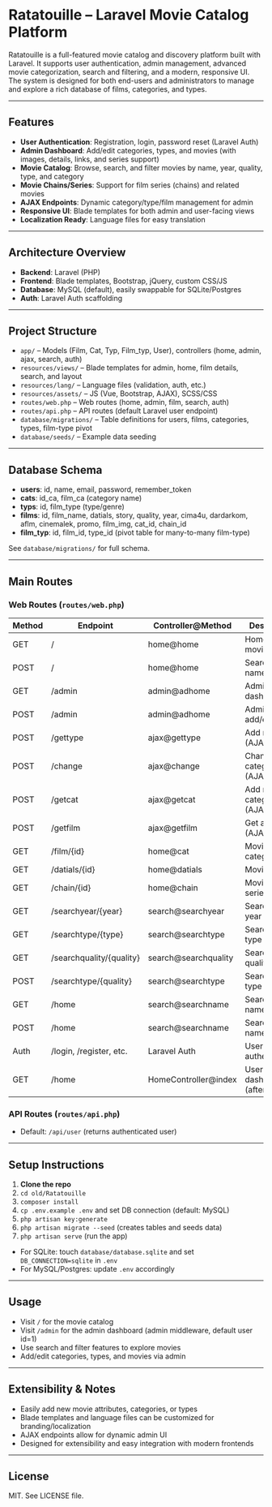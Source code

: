  # Ratatouille – Laravel Movie Catalog Platform

Ratatouille is a full-featured movie catalog and discovery platform built with Laravel. It supports user authentication, admin management, advanced movie categorization, search and filtering, and a modern, responsive UI. The system is designed for both end-users and administrators to manage and explore a rich database of films, categories, and types.

---

## Features

- **User Authentication**: Registration, login, password reset (Laravel Auth)
- **Admin Dashboard**: Add/edit categories, types, and movies (with images, details, links, and series support)
- **Movie Catalog**: Browse, search, and filter movies by name, year, quality, type, and category
- **Movie Chains/Series**: Support for film series (chains) and related movies
- **AJAX Endpoints**: Dynamic category/type/film management for admin
- **Responsive UI**: Blade templates for both admin and user-facing views
- **Localization Ready**: Language files for easy translation

---

## Architecture Overview

- **Backend**: Laravel (PHP)
- **Frontend**: Blade templates, Bootstrap, jQuery, custom CSS/JS
- **Database**: MySQL (default), easily swappable for SQLite/Postgres
- **Auth**: Laravel Auth scaffolding

---

## Project Structure

- `app/` – Models (Film, Cat, Typ, Film_typ, User), controllers (home, admin, ajax, search, auth)
- `resources/views/` – Blade templates for admin, home, film details, search, and layout
- `resources/lang/` – Language files (validation, auth, etc.)
- `resources/assets/` – JS (Vue, Bootstrap, AJAX), SCSS/CSS
- `routes/web.php` – Web routes (home, admin, film, search, auth)
- `routes/api.php` – API routes (default Laravel user endpoint)
- `database/migrations/` – Table definitions for users, films, categories, types, film-type pivot
- `database/seeds/` – Example data seeding

---

## Database Schema

- **users**: id, name, email, password, remember_token
- **cats**: id_ca, film_ca (category name)
- **typs**: id, film_type (type/genre)
- **films**: id, film_name, datials, story, quality, year, cima4u, dardarkom, aflm, cinemalek, promo, film_img, cat_id, chain_id
- **film_typ**: id, film_id, type_id (pivot table for many-to-many film-type)

See `database/migrations/` for full schema.

---

## Main Routes

### Web Routes (`routes/web.php`)

| Method | Endpoint                | Controller@Method      | Description                       |
|--------|-------------------------|------------------------|-----------------------------------|
| GET    | /                       | home@home              | Home page, movie list             |
| POST   | /                       | home@home              | Search by name                    |
| GET    | /admin                  | admin@adhome           | Admin dashboard                   |
| POST   | /admin                  | admin@adhome           | Admin add/edit                    |
| POST   | /gettype                | ajax@gettype           | Add new type (AJAX)               |
| POST   | /change                 | ajax@change            | Change category (AJAX)            |
| POST   | /getcat                 | ajax@getcat            | Add new category (AJAX)           |
| POST   | /getfilm                | ajax@getfilm           | Get all films (AJAX)              |
| GET    | /film/{id}              | home@cat               | Movies by category                |
| GET    | /datials/{id}           | home@datials           | Movie details                     |
| GET    | /chain/{id}             | home@chain             | Movies in a series/chain          |
| GET    | /searchyear/{year}      | search@searchyear      | Search by year                    |
| GET    | /searchtype/{type}      | search@searchtype      | Search by type                    |
| GET    | /searchquality/{quality}| search@searchquality   | Search by quality                 |
| POST   | /searchtype/{quality}   | search@searchtype      | Search by type (POST)             |
| GET    | /home                   | search@searchname      | Search by name (GET)              |
| POST   | /home                   | search@searchname      | Search by name (POST)             |
| Auth   | /login, /register, etc. | Laravel Auth           | User authentication               |
| GET    | /home                   | HomeController@index   | User dashboard (after login)      |

### API Routes (`routes/api.php`)

- Default: `/api/user` (returns authenticated user)

---

## Setup Instructions

1. **Clone the repo**
2. `cd old/Ratatouille`
3. `composer install`
4. `cp .env.example .env` and set DB connection (default: MySQL)
5. `php artisan key:generate`
6. `php artisan migrate --seed` (creates tables and seeds data)
7. `php artisan serve` (run the app)

- For SQLite: touch `database/database.sqlite` and set `DB_CONNECTION=sqlite` in `.env`
- For MySQL/Postgres: update `.env` accordingly

---

## Usage

- Visit `/` for the movie catalog
- Visit `/admin` for the admin dashboard (admin middleware, default user id=1)
- Use search and filter features to explore movies
- Add/edit categories, types, and movies via admin

---

## Extensibility & Notes

- Easily add new movie attributes, categories, or types
- Blade templates and language files can be customized for branding/localization
- AJAX endpoints allow for dynamic admin UI
- Designed for extensibility and easy integration with modern frontends

---

## License

MIT. See LICENSE file.
